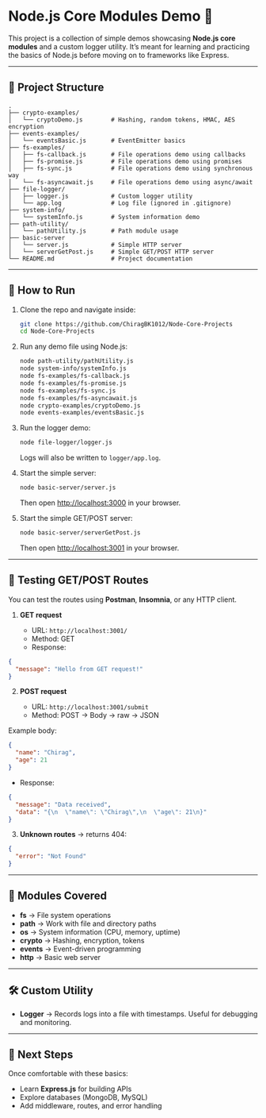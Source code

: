 # Node.js Core Modules Demo 🚀

This project is a collection of simple demos showcasing **Node.js core modules** and a custom logger utility.
It’s meant for learning and practicing the basics of Node.js before moving on to frameworks like Express.

---

## 📂 Project Structure

```
.
├── crypto-examples/
│   └── cryptoDemo.js        # Hashing, random tokens, HMAC, AES encryption
├── events-examples/
│   └── eventsBasic.js       # EventEmitter basics
├── fs-examples/
│   ├── fs-callback.js       # File operations demo using callbacks
│   ├── fs-promise.js        # File operations demo using promises
│   ├── fs-sync.js           # File operations demo using synchronous way
│   └── fs-asyncawait.js     # File operations demo using async/await
├── file-logger/
│   ├── logger.js            # Custom logger utility
│   └── app.log              # Log file (ignored in .gitignore)
├── system-info/
│   └── systemInfo.js        # System information demo
├── path-utility/
│   └── pathUtility.js       # Path module usage
├── basic-server
│   └── server.js            # Simple HTTP server
│   └── serverGetPost.js     # Simple GET/POST HTTP server
└── README.md                # Project documentation
```

---

## 🚀 How to Run

1. Clone the repo and navigate inside:
   ```bash
   git clone https://github.com/ChiragBK1012/Node-Core-Projects
   cd Node-Core-Projects
   ```

2. Run any demo file using Node.js:
   ```bash
   node path-utility/pathUtility.js
   node system-info/systemInfo.js
   node fs-examples/fs-callback.js
   node fs-examples/fs-promise.js
   node fs-examples/fs-sync.js
   node fs-examples/fs-asyncawait.js
   node crypto-examples/cryptoDemo.js
   node events-examples/eventsBasic.js
   ```

3. Run the logger demo:
   ```bash
   node file-logger/logger.js
   ```
   Logs will also be written to `logger/app.log`.

4. Start the simple server:
   ```bash
   node basic-server/server.js
   ```
   Then open [http://localhost:3000](http://localhost:3000) in your browser.

5. Start the simple GET/POST server:
   ```bash
   node basic-server/serverGetPost.js
   ```
   Then open [http://localhost:3001](http://localhost:3001) in your browser.

---

## 📌 Testing GET/POST Routes

You can test the routes using **Postman**, **Insomnia**, or any HTTP client.

1. **GET request**

   * URL: `http://localhost:3001/`
   * Method: GET
   * Response:

```json
{
  "message": "Hello from GET request!"
}
```

2. **POST request**

   * URL: `http://localhost:3001/submit`
   * Method: POST → Body → raw → JSON

Example body:

```json
{
  "name": "Chirag",
  "age": 21
}
```

* Response:

```json
{
  "message": "Data received",
  "data": "{\n  \"name\": \"Chirag\",\n  \"age\": 21\n}"
}
```

3. **Unknown routes** → returns 404:

```json
{
  "error": "Not Found"
}
```

---

## 📌 Modules Covered
- **fs** → File system operations
- **path** → Work with file and directory paths
- **os** → System information (CPU, memory, uptime)
- **crypto** → Hashing, encryption, tokens
- **events** → Event-driven programming
- **http** → Basic web server

---

## 🛠️ Custom Utility
- **Logger** → Records logs into a file with timestamps. Useful for debugging and monitoring.

---

## 🎯 Next Steps
Once comfortable with these basics:
- Learn **Express.js** for building APIs  
- Explore databases (MongoDB, MySQL)  
- Add middleware, routes, and error handling  
